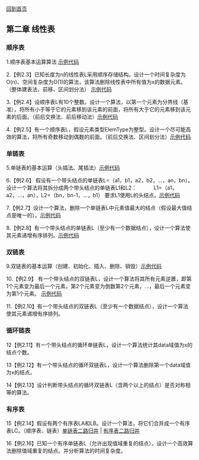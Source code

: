 [回到首页](../README.md)

## 第二章 线性表

### 顺序表
<span id="id1"></span>
1.顺序表基本运算算法 [示例代码](../Code/Cpp/Chapter_2_1/顺序表基本运算算法.cpp)

2.【例2.3】已知长度为n的线性表L采用顺序存储结构。设计一个时间复杂度为O(n)、空间复杂度为O(1)的算法，该算法删除线性表中所有值为x的数据元素。（整体建表法、前移、区间划分法） [示例代码](../Code/Cpp/Chapter_2_2/删除值为x的元素.cpp)

3.【例2.4】设顺序表L有10个整数。设计一个算法，以第一个元素为分界线（基准），将所有小于等于它的元素移到该元素的前面，将所有大于它的元素移到该元素的后面。（前后交换法、前后移动法）[示例代码](../Code/Cpp/Chapter_2_3/Chapter_2_3.cpp)

4.【例2.5】有一个顺序表L，假设元素类型ElemType为整型。设计一个尽可能高效的算法，将所有奇数移动到偶数的前面。（前后交换法、区间划分法）[示例代码](../Code/Cpp/Chapter_2_4/Chapter_2_4.cpp)

### 单链表
<span id="id2"></span>
5.单链表的基本运算（头插法、尾插法）[示例代码](../Code/Cpp/Chapter_2_5/Chapter_2_5.cpp)

6.【例2.6】 假设有一个带头结点的单链表L=（a1，b1，a2，b2，…，an，bn）。设计一个算法将其拆分成两个带头结点的单链表L1和L2：
　　　L1=（a1，a2，…，an），L2=（bn，bn-1，…，b1）
要求L1使用L的头结点。[示例代码](../Code/Cpp/Chapter_2_6/Chapter_2_6.cpp)

7.【例2.7】设计一个算法，删除一个单链表L中元素值最大的结点（假设最大值结点是唯一的）。[示例代码](../Code/Cpp/Chapter_2_7/Chapter_2_7.cpp)

8.【例2.8】有一个带头结点的单链表L（至少有一个数据结点），设计一个算法使其元素递增有序排列。[示例代码](../Code/Cpp/Chapter_2_8/Chapter_2_8.cpp)

### 双链表

9.双链表的基本运算（创建、初始化、插入、删除、销毁）[示例代码](../Code/Cpp/Chapter_2_9/Chapter_2_9.cpp)

10.【例2.9】 有一个带头结点的双链表L，设计一个算法将其所有元素逆置，即第1个元素变为最后一个元素，第2个元素变为倒数第2个元素，…，最后一个元素变为第1个元素。
[示例代码](../Code/Cpp/Chapter_2_10/Chapter_2_10.cpp)

11.【例2.10】有一个带头结点的双链表L（至少有一个数据结点），设计一个算法使其元素递增有序排列。

### 循环链表

12【例2.11】有一个带头结点的循环单链表L，设计一个算法统计其data域值为x的结点个数。

13【例2.12】有一个带头结点的循环双链表L，设计一个算法删除第一个data域值为x的结点。

14【例2.13】设计判断带头结点的循环双链表L（含两个以上的结点）是否对称相等的算法。   

### 有序表

15【例2.14】假设有两个有序表LA和LB。设计一个算法，将它们合并成一个有序表LC。（顺序表、链表）[单链表二路归并](../Code/Cpp/Chapter_2_15/单链表二路归并.cpp) | [有序表二路归并](../Code/Cpp/Chapter_2_15/有序表二路归并.cpp)


16【例2.16】已知一个有序单链表L（允许出现值域重复的结点），设计一个高效算法删除值域重复的结点。并分析算法的时间复杂度。

